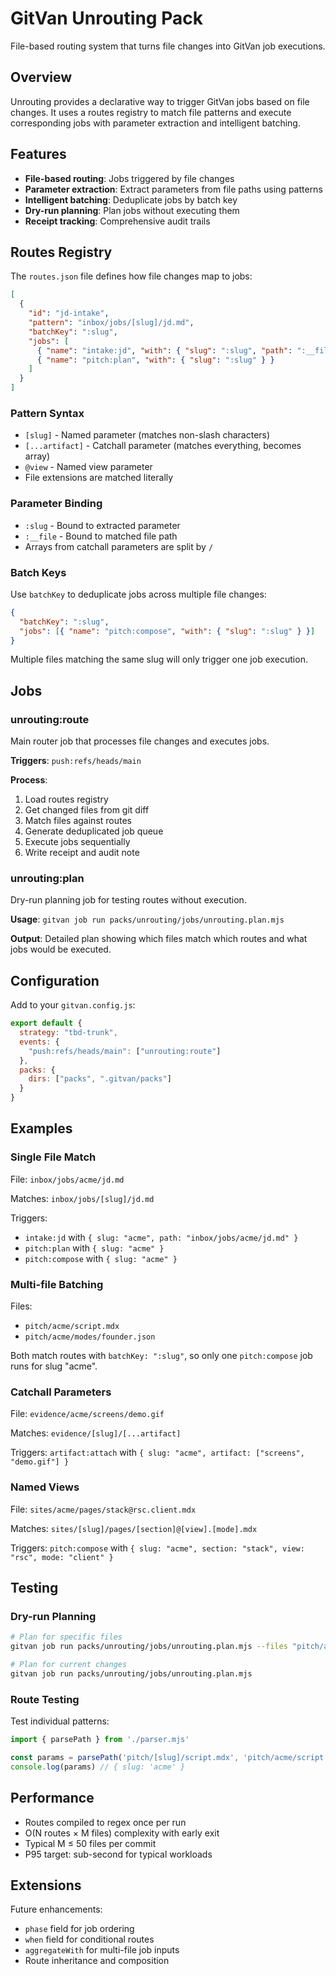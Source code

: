 # GitVan Unrouting Pack

File-based routing system that turns file changes into GitVan job executions.

## Overview

Unrouting provides a declarative way to trigger GitVan jobs based on file changes. It uses a routes registry to match file patterns and execute corresponding jobs with parameter extraction and intelligent batching.

## Features

- **File-based routing**: Jobs triggered by file changes
- **Parameter extraction**: Extract parameters from file paths using patterns
- **Intelligent batching**: Deduplicate jobs by batch key
- **Dry-run planning**: Plan jobs without executing them
- **Receipt tracking**: Comprehensive audit trails

## Routes Registry

The `routes.json` file defines how file changes map to jobs:

```json
[
  {
    "id": "jd-intake",
    "pattern": "inbox/jobs/[slug]/jd.md",
    "batchKey": ":slug",
    "jobs": [
      { "name": "intake:jd", "with": { "slug": ":slug", "path": ":__file" } },
      { "name": "pitch:plan", "with": { "slug": ":slug" } }
    ]
  }
]
```

### Pattern Syntax

- `[slug]` - Named parameter (matches non-slash characters)
- `[...artifact]` - Catchall parameter (matches everything, becomes array)
- `@view` - Named view parameter
- File extensions are matched literally

### Parameter Binding

- `:slug` - Bound to extracted parameter
- `:__file` - Bound to matched file path
- Arrays from catchall parameters are split by `/`

### Batch Keys

Use `batchKey` to deduplicate jobs across multiple file changes:

```json
{
  "batchKey": ":slug",
  "jobs": [{ "name": "pitch:compose", "with": { "slug": ":slug" } }]
}
```

Multiple files matching the same slug will only trigger one job execution.

## Jobs

### unrouting:route

Main router job that processes file changes and executes jobs.

**Triggers**: `push:refs/heads/main`

**Process**:
1. Load routes registry
2. Get changed files from git diff
3. Match files against routes
4. Generate deduplicated job queue
5. Execute jobs sequentially
6. Write receipt and audit note

### unrouting:plan

Dry-run planning job for testing routes without execution.

**Usage**: `gitvan job run packs/unrouting/jobs/unrouting.plan.mjs`

**Output**: Detailed plan showing which files match which routes and what jobs would be executed.

## Configuration

Add to your `gitvan.config.js`:

```javascript
export default {
  strategy: "tbd-trunk",
  events: {
    "push:refs/heads/main": ["unrouting:route"]
  },
  packs: { 
    dirs: ["packs", ".gitvan/packs"] 
  }
}
```

## Examples

### Single File Match

File: `inbox/jobs/acme/jd.md`

Matches: `inbox/jobs/[slug]/jd.md`

Triggers:
- `intake:jd` with `{ slug: "acme", path: "inbox/jobs/acme/jd.md" }`
- `pitch:plan` with `{ slug: "acme" }`
- `pitch:compose` with `{ slug: "acme" }`

### Multi-file Batching

Files: 
- `pitch/acme/script.mdx`
- `pitch/acme/modes/founder.json`

Both match routes with `batchKey: ":slug"`, so only one `pitch:compose` job runs for slug "acme".

### Catchall Parameters

File: `evidence/acme/screens/demo.gif`

Matches: `evidence/[slug]/[...artifact]`

Triggers: `artifact:attach` with `{ slug: "acme", artifact: ["screens", "demo.gif"] }`

### Named Views

File: `sites/acme/pages/stack@rsc.client.mdx`

Matches: `sites/[slug]/pages/[section]@[view].[mode].mdx`

Triggers: `pitch:compose` with `{ slug: "acme", section: "stack", view: "rsc", mode: "client" }`

## Testing

### Dry-run Planning

```bash
# Plan for specific files
gitvan job run packs/unrouting/jobs/unrouting.plan.mjs --files "pitch/acme/script.mdx"

# Plan for current changes
gitvan job run packs/unrouting/jobs/unrouting.plan.mjs
```

### Route Testing

Test individual patterns:

```javascript
import { parsePath } from './parser.mjs'

const params = parsePath('pitch/[slug]/script.mdx', 'pitch/acme/script.mdx')
console.log(params) // { slug: 'acme' }
```

## Performance

- Routes compiled to regex once per run
- O(N routes × M files) complexity with early exit
- Typical M ≤ 50 files per commit
- P95 target: sub-second for typical workloads

## Extensions

Future enhancements:
- `phase` field for job ordering
- `when` field for conditional routes
- `aggregateWith` for multi-file job inputs
- Route inheritance and composition





